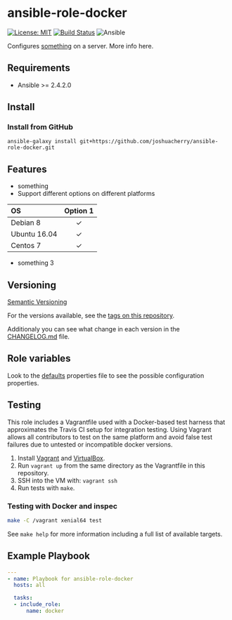 # ansible-role-docker

[![License: MIT](https://img.shields.io/badge/License-MIT-yellow.svg)](https://opensource.org/licenses/MIT)
[![Build Status](https://travis-ci.org/joshuacherry/ansible-role-docker.svg?branch=master)](https://travis-ci.org/joshuacherry/ansible-role-docker)
![Ansible](https://img.shields.io/badge/ansible-2.4.2.0-green.svg)

Configures [something](https://google.com/) on a server. More info here.

## Requirements

- Ansible >= 2.4.2.0

## Install

### Install from GitHub

`ansible-galaxy install git+https://github.com/joshuacherry/ansible-role-docker.git`

## Features

- something
- Support different options on different platforms

| OS            | Option 1      |
| :------------ | :-----------: |
| Debian 8      | ✓             |
| Ubuntu 16.04  | ✓             |
| Centos 7      | ✓             |

- something 3

## Versioning

[Semantic Versioning](http://semver.org/)

For the versions available, see the [tags on this repository](https://github.com/joshuacherry/ansible-role-docker/tags).

Additionaly you can see what change in each version in the [CHANGELOG.md](CHANGELOG.md) file.

## Role variables

Look to the [defaults](defaults/main.yml) properties file to see the possible configuration properties.

## Testing

This role includes a Vagrantfile used with a Docker-based test harness that approximates the Travis CI setup for integration testing. Using Vagrant allows all contributors to test on the same platform and avoid false test failures due to untested or incompatible docker versions.

1. Install [Vagrant](https://www.vagrantup.com/) and [VirtualBox](https://www.virtualbox.org/).
1. Run `vagrant up` from the same directory as the Vagrantfile in this repository.
1. SSH into the VM with: `vagrant ssh`
1. Run tests with `make`.

### Testing with Docker and inspec

```bash
make -C /vagrant xenial64 test
```

See `make help` for more information including a full list of available targets.

## Example Playbook

```yaml
---
- name: Playbook for ansible-role-docker
  hosts: all

  tasks:
  - include_role:
      name: docker
```